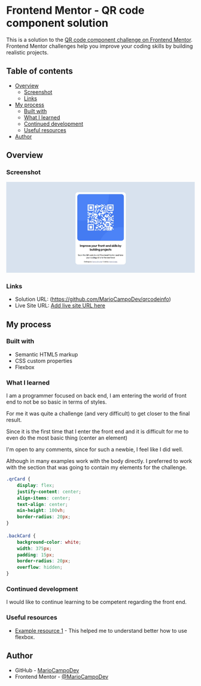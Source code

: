 # Frontend Mentor - QR code component solution

This is a solution to the [QR code component challenge on Frontend Mentor](https://www.frontendmentor.io/challenges/qr-code-component-iux_sIO_H). Frontend Mentor challenges help you improve your coding skills by building realistic projects. 

## Table of contents

- [Overview](#overview)
  - [Screenshot](#screenshot)
  - [Links](#links)
- [My process](#my-process)
  - [Built with](#built-with)
  - [What I learned](#what-i-learned)
  - [Continued development](#continued-development)
  - [Useful resources](#useful-resources)
- [Author](#author)

## Overview

### Screenshot

![](./screenshot.jpg)

### Links

- Solution URL: (https://github.com/MarioCampoDev/qrcodeinfo)
- Live Site URL: [Add live site URL here](https://your-live-site-url.com)

## My process

### Built with

- Semantic HTML5 markup
- CSS custom properties
- Flexbox

### What I learned

I am a programmer focused on back end, I am entering the world of front end to not be so basic in terms of styles.

For me it was quite a challenge (and very difficult) to get closer to the final result.

Since it is the first time that I enter the front end and it is difficult for me to even do the most basic thing (center an element)

I'm open to any comments, since for such a newbie, I feel like I did well.

Although in many examples work with the body directly. I preferred to work with the section that was going to contain my elements for the challenge.

```css
.qrCard {
    display: flex;
    justify-content: center;
    align-items: center;
    text-align: center;
    min-height: 100vh;
    border-radius: 20px;
}

.backCard {
    background-color: white;
    width: 375px;
    padding: 15px;
    border-radius: 20px;
    overflow: hidden;
}
```

### Continued development

I would like to continue learning to be competent regarding the front end.

### Useful resources

- [Example resource 1](https://flexboxfroggy.com/#es) - This helped me to understand better how to use flexbox.

## Author

- GitHub - [MarioCampoDev](https://github.com/MarioCampoDev)
- Frontend Mentor - [@MarioCampoDev](https://www.frontendmentor.io/profile/MarioCampoDev)